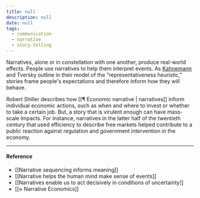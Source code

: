 ```yaml
---
title: null
description: null
date: null
tags:
  - communication
  - narrative
  - story-telling
---
```


Narratives, alone or in constellation with one another, produce real-world effects. People use narratives to help them interpret events. As [Kahnemann](https://publish.obsidian.md/mobydiction/Kahnemann) and Tversky outline in their model of the "representativeness heuristic," stories frame people's expectations and therefore inform how they will behave.

Robert Shiller describes how [[¶ Economic narrative | narratives]] inform individual economic actions, such as when and where to invest or whether to take a certain job. But, a story that is virulent enough can have mass-scale impacts. For instance, narratives in the latter half of the twentieth century that used efficiency to describe free markets helped contribute to a public reaction against regulation and government intervention in the economy.

---

#### Reference

- [[Narrative sequencing informs meaning]]
- [[Narrative helps the human mind make sense of events]]
- [[Narratives enable us to act decisively in conditions of uncertainty]]
- [[≈ Narrative Economics]]
